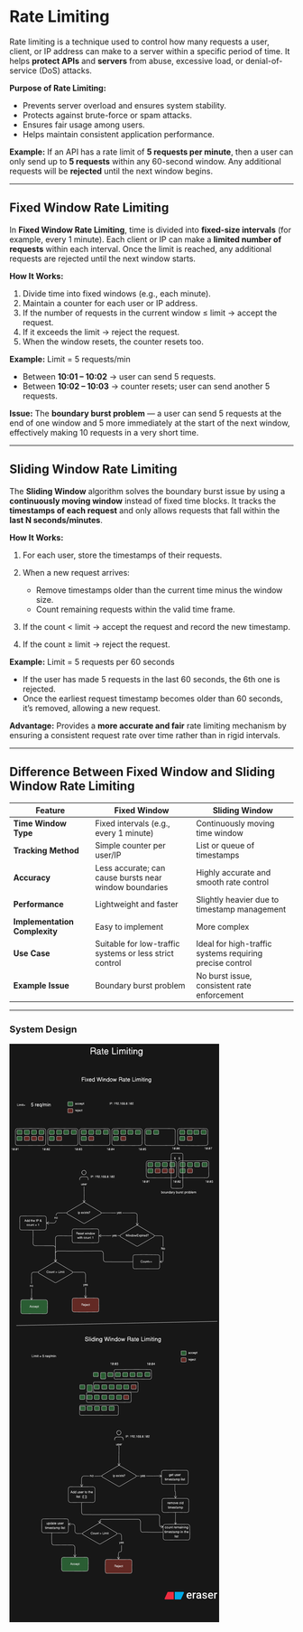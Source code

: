 # **Rate Limiting**

Rate limiting is a technique used to control how many requests a user, client, or IP address can make to a server within a specific period of time. It helps **protect APIs** and **servers** from abuse, excessive load, or denial-of-service (DoS) attacks.

**Purpose of Rate Limiting:**

* Prevents server overload and ensures system stability.
* Protects against brute-force or spam attacks.
* Ensures fair usage among users.
* Helps maintain consistent application performance.

**Example:**
If an API has a rate limit of **5 requests per minute**, then a user can only send up to **5 requests** within any 60-second window. Any additional requests will be **rejected** until the next window begins.

---

## **Fixed Window Rate Limiting**

In **Fixed Window Rate Limiting**, time is divided into **fixed-size intervals** (for example, every 1 minute).
Each client or IP can make a **limited number of requests** within each interval. Once the limit is reached, any additional requests are rejected until the next window starts.

**How It Works:**

1. Divide time into fixed windows (e.g., each minute).
2. Maintain a counter for each user or IP address.
3. If the number of requests in the current window ≤ limit → accept the request.
4. If it exceeds the limit → reject the request.
5. When the window resets, the counter resets too.

**Example:**
Limit = 5 requests/min

* Between **10:01 – 10:02** → user can send 5 requests.
* Between **10:02 – 10:03** → counter resets; user can send another 5 requests.

**Issue:**
The **boundary burst problem** — a user can send 5 requests at the end of one window and 5 more immediately at the start of the next window, effectively making 10 requests in a very short time.

---

## **Sliding Window Rate Limiting**

The **Sliding Window** algorithm solves the boundary burst issue by using a **continuously moving window** instead of fixed time blocks. It tracks the **timestamps of each request** and only allows requests that fall within the **last N seconds/minutes**.

**How It Works:**

1. For each user, store the timestamps of their requests.
2. When a new request arrives:

   * Remove timestamps older than the current time minus the window size.
   * Count remaining requests within the valid time frame.
3. If the count < limit → accept the request and record the new timestamp.
4. If the count ≥ limit → reject the request.

**Example:**
Limit = 5 requests per 60 seconds

* If the user has made 5 requests in the last 60 seconds, the 6th one is rejected.
* Once the earliest request timestamp becomes older than 60 seconds, it’s removed, allowing a new request.

**Advantage:**
Provides a **more accurate and fair** rate limiting mechanism by ensuring a consistent request rate over time rather than in rigid intervals.

---

## **Difference Between Fixed Window and Sliding Window Rate Limiting**

| Feature                       | **Fixed Window**                                        | **Sliding Window**                                       |
| ----------------------------- | ------------------------------------------------------- | -------------------------------------------------------- |
| **Time Window Type**          | Fixed intervals (e.g., every 1 minute)                  | Continuously moving time window                          |
| **Tracking Method**           | Simple counter per user/IP                              | List or queue of timestamps                              |
| **Accuracy**                  | Less accurate; can cause bursts near window boundaries  | Highly accurate and smooth rate control                  |
| **Performance**               | Lightweight and faster                                  | Slightly heavier due to timestamp management             |
| **Implementation Complexity** | Easy to implement                                       | More complex                                             |
| **Use Case**                  | Suitable for low-traffic systems or less strict control | Ideal for high-traffic systems requiring precise control |
| **Example Issue**             | Boundary burst problem                                  | No burst issue, consistent rate enforcement              |

---

### **System Design**

![Rate limiting](./ratelimiting-sd.png)
